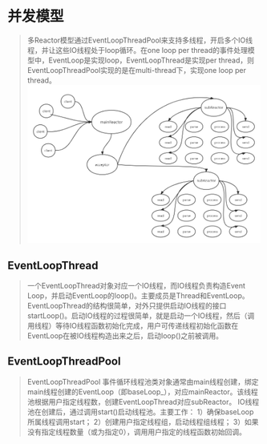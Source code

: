 # 并发模型
>多Reactor模型通过EventLoopThreadPool来支持多线程，开启多个IO线程，并让这些IO线程处于loop循环。在one loop per thread的事件处理模型中，EventLoop是实现loop，EventLoopThread是实现per thread，则EventLoopThreadPool实现的是在multi-thread下，实现one loop per thread。   
![并发模型](./datum/Reactor%E6%A8%A1%E5%9E%8B.png)
## EventLoopThread
>一个EventLoopThread对象对应一个IO线程，而IO线程负责构造Event Loop，并启动EventLoop的loop()。主要成员是Thread和EventLoop。EventLoopThread的结构很简单，对外只提供启动IO线程的接口startLoop()。启动IO线程的过程很简单，就是启动一个IO线程，然后（调用线程）等待IO线程函数初始化完成，用户可传递线程初始化函数在EventLoop在被IO线程构造出来之后，启动loop()之前被调用。
## EventLoopThreadPool
>EventLoopThreadPool 事件循环线程池类对象通常由main线程创建，绑定main线程创建的EventLoop（即baseLoop_），对应mainReactor。该线程池根据用户指定线程数，创建EventLoopThread对应subReactor。
IO线程池在创建后，通过调用start()启动线程池。主要工作：
1）确保baseLoop所属线程调用start；
2）创建用户指定线程组，启动线程组线程；
3）如果没有指定线程数量（或为指定0），调用用户指定的线程函数初始回调。
